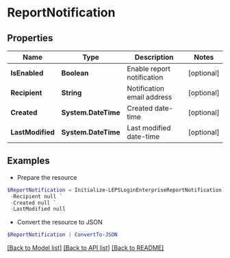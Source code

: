 # ReportNotification
## Properties

Name | Type | Description | Notes
------------ | ------------- | ------------- | -------------
**IsEnabled** | **Boolean** | Enable report notification | [optional] 
**Recipient** | **String** | Notification email address | [optional] 
**Created** | **System.DateTime** | Created date-time | [optional] 
**LastModified** | **System.DateTime** | Last modified date-time | [optional] 

## Examples

- Prepare the resource
```powershell
$ReportNotification = Initialize-LEPSLoginEnterpriseReportNotification  -IsEnabled null `
 -Recipient null `
 -Created null `
 -LastModified null
```

- Convert the resource to JSON
```powershell
$ReportNotification | ConvertTo-JSON
```

[[Back to Model list]](../README.md#documentation-for-models) [[Back to API list]](../README.md#documentation-for-api-endpoints) [[Back to README]](../README.md)

